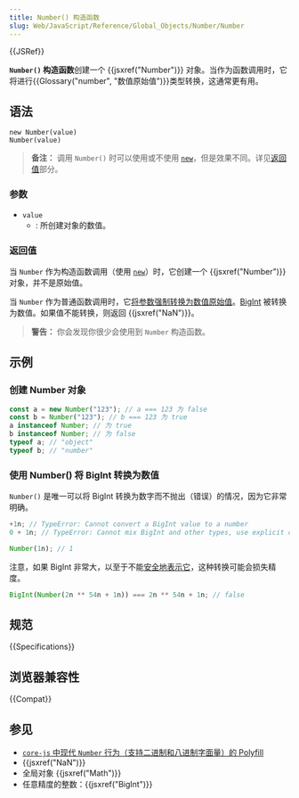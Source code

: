 ```yaml
---
title: Number() 构造函数
slug: Web/JavaScript/Reference/Global_Objects/Number/Number
---
```


{{JSRef}}

**`Number()` 构造函数**创建一个 {{jsxref("Number")}} 对象。当作为函数调用时，它将进行{{Glossary("number", "数值原始值")}}类型转换，这通常更有用。

## 语法

```js-nolint
new Number(value)
Number(value)
```

> **备注：** 调用 `Number()` 时可以使用或不使用 [`new`](/zh-CN/docs/Web/JavaScript/Reference/Operators/new)，但是效果不同。详见[返回值](#返回值)部分。

### 参数

- `value`
  - : 所创建对象的数值。

### 返回值

当 `Number` 作为构造函数调用（使用 [`new`](/zh-CN/docs/Web/JavaScript/Reference/Operators/new)）时，它创建一个 {{jsxref("Number")}} 对象，并不是原始值。

当 `Number` 作为普通函数调用时，它[将参数强制转换为数值原始值](/zh-CN/docs/Web/JavaScript/Reference/Global_Objects/Number#数值强制转换)。[BigInt](/zh-CN/docs/Web/JavaScript/Reference/Global_Objects/BigInt) 被转换为数值。如果值不能转换，则返回 {{jsxref("NaN")}}。

> **警告：** 你会发现你很少会使用到 `Number` 构造函数。

## 示例

### 创建 Number 对象

```js
const a = new Number("123"); // a === 123 为 false
const b = Number("123"); // b === 123 为 true
a instanceof Number; // 为 true
b instanceof Number; // 为 false
typeof a; // "object"
typeof b; // "number"
```

### 使用 Number() 将 BigInt 转换为数值

`Number()` 是唯一可以将 BigInt 转换为数字而不抛出（错误）的情况，因为它非常明确。

```js example-bad
+1n; // TypeError: Cannot convert a BigInt value to a number
0 + 1n; // TypeError: Cannot mix BigInt and other types, use explicit conversions
```

```js example-good
Number(1n); // 1
```

注意，如果 BigInt 非常大，以至于不能[安全地表示它](/zh-CN/docs/Web/JavaScript/Reference/Global_Objects/Number/isSafeInteger)，这种转换可能会损失精度。

```js
BigInt(Number(2n ** 54n + 1n)) === 2n ** 54n + 1n; // false
```

## 规范

{{Specifications}}

## 浏览器兼容性

{{Compat}}

## 参见

- [`core-js` 中现代 `Number` 行为（支持二进制和八进制字面量）的 Polyfill](https://github.com/zloirock/core-js#ecmascript-number)
- {{jsxref("NaN")}}
- 全局对象 {{jsxref("Math")}}
- 任意精度的整数：{{jsxref("BigInt")}}
